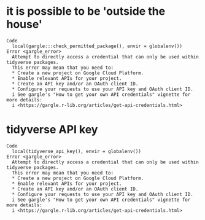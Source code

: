 # it is possible to be 'outside the house'

    Code
      local(gargle:::check_permitted_package(), envir = globalenv())
    Error <gargle_error>
      Attempt to directly access a credential that can only be used within tidyverse packages.
      This error may mean that you need to:
      * Create a new project on Google Cloud Platform.
      * Enable relevant APIs for your project.
      * Create an API key and/or an OAuth client ID.
      * Configure your requests to use your API key and OAuth client ID.
      i See gargle's "How to get your own API credentials" vignette for more details:
      i <https://gargle.r-lib.org/articles/get-api-credentials.html>

# tidyverse API key

    Code
      local(tidyverse_api_key(), envir = globalenv())
    Error <gargle_error>
      Attempt to directly access a credential that can only be used within tidyverse packages.
      This error may mean that you need to:
      * Create a new project on Google Cloud Platform.
      * Enable relevant APIs for your project.
      * Create an API key and/or an OAuth client ID.
      * Configure your requests to use your API key and OAuth client ID.
      i See gargle's "How to get your own API credentials" vignette for more details:
      i <https://gargle.r-lib.org/articles/get-api-credentials.html>

